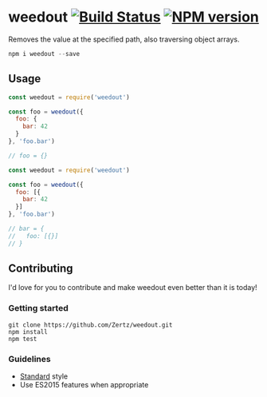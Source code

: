# weedout [![Build Status](https://travis-ci.org/Zertz/weedout.png)](https://travis-ci.org/Zertz/weedout) [![NPM version](https://badge.fury.io/js/weedout.png)](http://badge.fury.io/js/weedout)

Removes the value at the specified path, also traversing object arrays.

```js
npm i weedout --save
```

## Usage

```js
const weedout = require('weedout')

const foo = weedout({
  foo: {
    bar: 42
  }
}, 'foo.bar')

// foo = {}
```

```js
const weedout = require('weedout')

const foo = weedout({
  foo: [{
    bar: 42
  }]
}, 'foo.bar')

// bar = {
//   foo: [{}]
// }
```

## Contributing

I'd love for you to contribute and make weedout even better than it is today!

### Getting started

```
git clone https://github.com/Zertz/weedout.git
npm install
npm test
```

### Guidelines

- [Standard](https://github.com/feross/standard) style
- Use ES2015 features when appropriate
